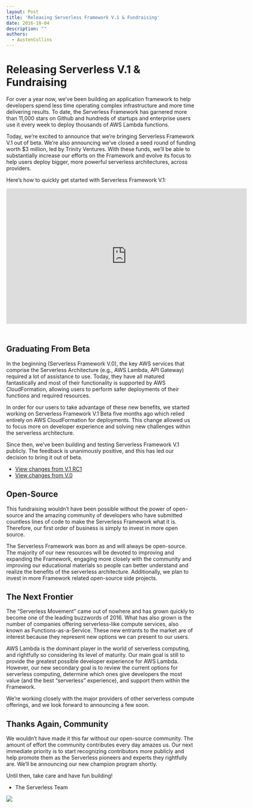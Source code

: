```yaml
---
layout: Post
title: 'Releasing Serverless Framework V.1 & Fundraising'
date: 2016-10-04
description: ""
authors:
  - AustenCollins
---
```


# Releasing Serverless V.1 & Fundraising

For over a year now, we’ve been building an application framework to help developers spend less time operating complex infrastructure and more time delivering results.  To date, the Serverless Framework has garnered more than 11,000 stars on Github and hundreds of startups and enterprise users use it every week to deploy thousands of AWS Lambda functions.

Today, we’re excited to announce that we’re bringing Serverless Framework V.1 out of beta.  We’re also announcing we’ve closed a seed round of funding worth $3 million, led by Trinity Ventures.  With these funds, we’ll be able to substantially increase our efforts on the Framework and evolve its focus to help users deploy bigger, more powerful serverless architectures, across providers.

Here’s how to quickly get started with Serverless Framework V.1:

<iframe src="https://player.vimeo.com/video/186516527" width="640" height="360" frameborder="0" webkitallowfullscreen="true" mozallowfullscreen="true" allowfullscreen="true" style="margin-bottom:25px"></iframe>

## Graduating From Beta

In the beginning (Serverless Framework V.0), the key AWS services that comprise the Serverless Architecture (e.g., AWS Lambda, API Gateway) required a lot of assistance to use.  Today, they have all matured fantastically and most of their functionality is supported by AWS CloudFormation, allowing users to perform safer deployments of their functions and required resources.

In order for our users to take advantage of these new benefits, we started working on Serverless Framework V.1 Beta five months ago which relied entirely on AWS CloudFormation for deployments.  This change allowed us to focus more on developer experience and solving new challenges within the serverless architecture.

Since then, we’ve been building and testing Serverless Framework V.1 publicly.  The feedback is unanimously positive, and this has led our decision to bring it out of beta.

* [View changes from V.1 RC1](https://github.com/serverless/serverless/releases/tag/v1.0.0)
* [View changes from V.0](https://github.com/serverless/serverless/blob/master/docs/v0-v1-comparison.md)

## Open-Source

This fundraising wouldn’t have been possible without the power of open-source and the amazing community of developers who have submitted countless lines of code to make the Serverless Framework what it is. Therefore, our first order of business is simply to invest in more open source.

The Serverless Framework was born as and will always be open-source.  The majority of our new resources will be devoted to improving and expanding the Framework, engaging more closely with the community and improving our educational materials so people can better understand and realize the benefits of the serverless architecture.  Additionally, we plan to invest in more Framework related open-source side projects.

## The Next Frontier

The “Serverless Movement” came out of nowhere and has grown quickly to become one of the leading buzzwords of 2016.  What has also grown is the number of companies offering serverless-like compute services, also known as Functions-as-a-Service.  These new entrants to the market are of interest because they represent new options we can present to our users.

AWS Lambda is the dominant player in the world of serverless computing, and rightfully so considering its level of maturity.  Our main goal is still to provide the greatest possible developer experience for AWS Lambda.  However, our new secondary goal is to review the current options for serverless computing, determine which ones give developers the most value (and the best “serverless” experience), and support them within the Framework.

We’re working closely with the major providers of other serverless compute offerings, and we look forward to announcing a few soon.

## Thanks Again, Community

We wouldn’t have made it this far without our open-source community.  The amount of effort the community contributes every day amazes us.  Our next immediate priority is to start recognizing contributors more publicly and help promote them as the Serverless pioneers and experts they rightfully are.  We’ll be announcing our new champion program shortly.

Until then, take care and have fun building!

- The Serverless Team

[![](https://s3-us-west-2.amazonaws.com/assets.site.serverless.com/images/team1.jpg)](https://s3-us-west-2.amazonaws.com/assets.site.serverless.com/images/team1.jpg)

